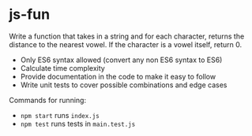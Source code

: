 # js-fun

Write a function that takes in a string and for each character, returns the distance to the nearest vowel. If the character is a vowel itself, return 0.

- Only ES6 syntax allowed (convert any non ES6 syntax to ES6)
- Calculate time complexity
- Provide documentation in the code to make it easy to follow
- Write unit tests to cover possible combinations and edge cases

Commands for running:
- `npm start` runs `index.js`
- `npm test` runs tests in `main.test.js`
